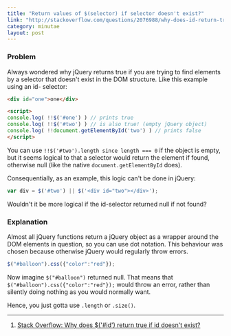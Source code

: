 ```yaml
---
title: "Return values of $(selector) if selector doesn't exist?"
link: "http://stackoverflow.com/questions/2076988/why-does-id-return-true-if-id-doesnt-exist"
category: minutae
layout: post
---
```


### Problem

Always wondered why jQuery returns true if you are trying to find elements by a
selector that doesn't exist in the DOM structure. Like this example using an id-
selector:

```html
<div id="one">one</div>

<script>
console.log( !!$('#one') ) // prints true
console.log( !!$('#two') ) // is also true! (empty jQuery object)
console.log( !!document.getElementById('two') ) // prints false
</script>
```

You can use `!!$('#two').length since length === 0` if the object is empty, but
it seems logical to that a selector would return the element if found, otherwise
null (like the native `document.getElementById` does).

Consequentially, as an example, this logic can't be done in jQuery:

```javascript
var div = $('#two') || $('<div id="two"></div>');
```

Wouldn't it be more logical if the id-selector returned null if not found?

### Explanation

Almost all jQuery functions return a jQuery object as a wrapper around the DOM
elements in question, so you can use dot notation. This behaviour was chosen
because otherwise jQuery would regularly throw errors.

```javascript
$("#balloon").css({"color":"red"});
```

Now imagine `$("#balloon")` returned null. That means that
`$("#balloon").css({"color":"red"});` would throw an error, rather than silently
doing nothing as you would normally want.

Hence, you just gotta use `.length` or `.size()`.

---

1. [Stack Overflow: Why does $('#id') return true if id doesn't exist?][1]

[1]: http://stackoverflow.com/questions/2076988/why-does-id-return-true-if-id-doesnt-exist
